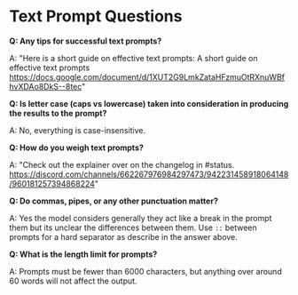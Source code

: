 # Text Prompt Questions

**Q: Any tips for successful text prompts?**

A: "Here is a short guide on effective text prompts: A short guide on effective text prompts
https://docs.google.com/document/d/1XUT2G9LmkZataHFzmuOtRXnuWBfhvXDAo8DkS--8tec"  

**Q: Is letter case (caps vs lowercase) taken into consideration in producing the results to the prompt?**

A: No, everything is case-insensitive.  

**Q: How do you weigh text prompts?**

A: "Check out the explainer over on the changelog in #status.
https://discord.com/channels/662267976984297473/942231458918064148/960181257394868224"  

**Q: Do commas, pipes, or any other punctuation matter?**

A: Yes the model considers generally they act like a break in the prompt them but its unclear the differences between them. 
Use `::` between prompts for a hard separator as describe in the answer above.

**Q: What is the length limit for prompts?**

A: Prompts must be fewer than 6000 characters, but anything over around 60 words will not affect the output.
